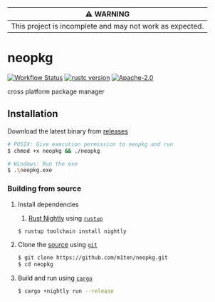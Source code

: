 |                    :warning: WARNING                     |
| :------------------------------------------------------: |
| This project is incomplete and may not work as expected. |

# neopkg 
[![Workflow Status](https://img.shields.io/github/workflow/status/m1ten/neopkg/compile%20and%20release%20neo%20unstable?logo=github)](https://github.com/m1ten/neopkg/actions/workflows/unstable.yml) [![rustc version](https://img.shields.io/badge/rust-nightly-orange?logo=rust)](https://www.rust-lang.org/) [![Apache-2.0](https://img.shields.io/badge/license-Apache-blue?logo=apache)](./LICENSE)

cross platform package manager

## Installation

Download the latest binary from [releases](https://github.com/m1ten/neopkg/releases)

```sh
# POSIX: Give execution permission to neopkg and run
$ chmod +x neopkg && ./neopkg

# Windows: Run the exe
$ .\neopkg.exe
```

### Building from source

1. Install dependencies

   1. [Rust Nightly](https://rust-lang.github.io/rustup/concepts/channels.html) using [`rustup`](https://www.rust-lang.org/tools/install)

   ```sh
   $ rustup toolchain install nightly
   ```

2. Clone the [source](https://github.com/m1ten/neopkg) using [`git`](https://git-scm.com/)
   ```sh
   $ git clone https://github.com/m1ten/neopkg.git
   $ cd neopkg
   ```
   
3. Build and run using [`cargo`](https://doc.rust-lang.org/nightly/cargo/)
   ```sh
   $ cargo +nightly run --release
   ```
